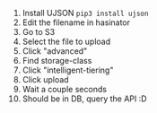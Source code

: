 1. Install UJSON `pip3 install ujson`
2. Edit the filename in hasinator
3. Go to S3
4. Select the file to upload
5. Click "advanced"
6. Find storage-class
7. Click "intelligent-tiering"
8. Click upload
9. Wait a couple seconds
10. Should be in DB, query the API :D